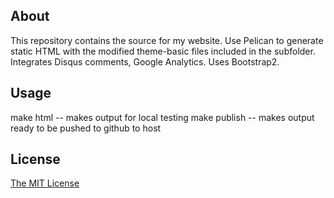 ## About

This repository contains the source for my website. Use Pelican to generate static HTML with the modified theme-basic files included in the subfolder. Integrates Disqus comments, Google Analytics. Uses Bootstrap2.

## Usage

make html -- makes output for local testing
make publish -- makes output ready to be pushed to github to host

## License
[The MIT License](http://opensource.org/licenses/MIT)
